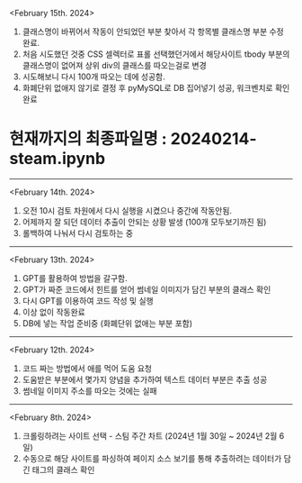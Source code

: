 <February 15th. 2024>
1. 클래스명이 바뀌어서 작동이 안되었던 부분 찾아서 각 항목별 클래스명 부분 수정 완료.
2. 처음 시도했던 것중 CSS 셀렉터로 표롤 선택했던거에서 해당사이트 tbody 부분의 클래스명이 없어져 상위 div의 클래스를 따오는걸로 변경
3. 시도해보니 다시 100개 따오는 데에 성공함.
4. 화폐단위 없애지 않기로 결정 후 pyMySQL로 DB 집어넣기 성공, 워크벤치로 확인 완료
# 현재까지의 최종파일명 : 20240214-steam.ipynb
----------------------------------------------------------------------------------------------
<February 14th. 2024>
1. 오전 10시 검토 차원에서 다시 실행을 시켰으나 중간에 작동안됨.
2. 어제까지 잘 되던 데이터 추출이 안되는 상황 발생 (100개 모두보기까진 됨)
3. 롤백하여 나눠서 다시 검토하는 중
-----------------------------------------------------------------------------------------------
<February 13th. 2024>
1. GPT를 활용하여 방법을 갈구함.
2. GPT가 짜준 코드에서 힌트를 얻어 썸네일 이미지가 담긴 부분의 클래스 확인
3. 다시 GPT를 이용하여 코드 작성 및 실행
4. 이상 없이 작동완료
5. DB에 넣는 작업 준비중 (화폐단위 없애는 부분 포함)
-------------------------------------------------------------------------------------------------
<February 12th. 2024>
1. 코드 짜는 방법에서 애를 먹어 도움 요청
2. 도움받은 부분에서 몇가지 양념을 추가하여 텍스트 데이터 부분은 추출 성공
3. 썸네일 이미지 주소를 따오는 것에는 실패
-----------------------------------------------------------------------------------------------
<February 8th. 2024>
1. 크롤링하려는 사이트 선택 - 스팀 주간 차트 (2024년 1월 30일 ~ 2024년 2월 6일)
2. 수동으로 해당 사이트를 파싱하여 페이지 소스 보기를 통해 추출하려는 데이터가 담긴 태그의 클래스 확인

